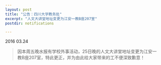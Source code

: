 ```yaml
---
layout: post
title: "公告：四川大学教务处"
excerpt: "人文大讲堂地址变更为江安一教B座207室"
postdir: notifications

---
```



2016 03.24

> 因本周五晚水报有学校外事活动，25日晚的人文大讲堂地址变更为江安一教B座207室，特此更正，并为由此给大家带来的工不便深致歉意！

